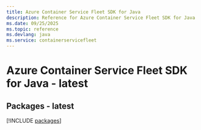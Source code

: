 ```yaml
---
title: Azure Container Service Fleet SDK for Java
description: Reference for Azure Container Service Fleet SDK for Java
ms.date: 09/25/2025
ms.topic: reference
ms.devlang: java
ms.service: containerservicefleet
---
```

# Azure Container Service Fleet SDK for Java - latest
## Packages - latest
[!INCLUDE [packages](container-service-fleet-index.md)]